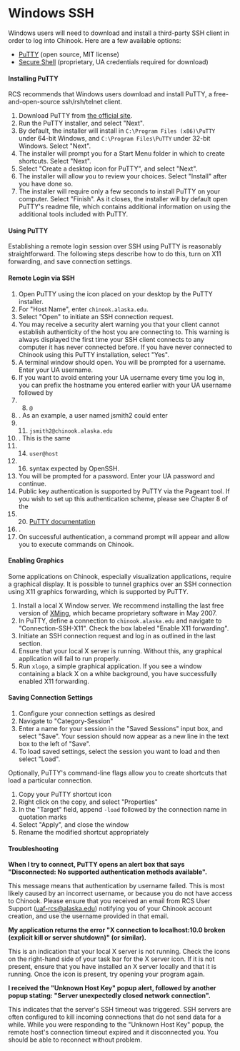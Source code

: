 # Windows SSH

Windows users will need to download and install a third-party SSH client in order to log into Chinook. Here are a few available options:

* [PuTTY](http://www.chiark.greenend.org.uk/~sgtatham/putty/) \(open source, MIT license\)
* [Secure Shell](https://alaska.edu/oit/software/authenticate/files/windows-applications/secure-shell/) \(proprietary, UA credentials required for download\)

#### Installing PuTTY <a id="installing-putty"></a>

RCS recommends that Windows users download and install PuTTY, a free-and-open-source ssh/rsh/telnet client.

1. Download PuTTY from [the official site](http://www.chiark.greenend.org.uk/~sgtatham/putty/latest.html).
2. Run the PuTTY installer, and select "Next".
3. By default, the installer will install in `C:\Program Files (x86)\PuTTY` under 64-bit Windows, and `C:\Program Files\PuTTY` under 32-bit Windows. Select "Next".
4. The installer will prompt you for a Start Menu folder in which to create shortcuts. Select "Next".
5. Select "Create a desktop icon for PuTTY", and select "Next".
6. The installer will allow you to review your choices. Select "Install" after you have done so.
7. The installer will require only a few seconds to install PuTTY on your computer. Select "Finish". As it closes, the installer will by default open PuTTY's readme file, which contains additional information on using the additional tools included with PuTTY.

#### Using PuTTY <a id="using-putty"></a>

Establishing a remote login session over SSH using PuTTY is reasonably straightforward. The following steps describe how to do this, turn on X11 forwarding, and save connection settings.

#### Remote Login via SSH <a id="remote-login-via-ssh"></a>

1. Open PuTTY using the icon placed on your desktop by the PuTTY installer.
2. For "Host Name", enter `chinook.alaska.edu`.
3. Select "Open" to initiate an SSH connection request.
4. You may receive a security alert warning you that your client cannot establish authenticity of the host you are connecting to. This warning is always displayed the first time your SSH client connects to any computer it has never connected before. If you have never connected to Chinook using this PuTTY installation, select "Yes".
5. A terminal window should open. You will be prompted for a username. Enter your UA username.
6. If you want to avoid entering your UA username every time you log in, you can prefix the hostname you entered earlier with your UA username followed by
7. 8. `@`
9. . As an example, a user named jsmith2 could enter
10. 11. `jsmith2@chinook.alaska.edu`
12. . This is the same
13. 14. `user@host`
15. 16. syntax expected by OpenSSH.
17. You will be prompted for a password. Enter your UA password and continue.
18. Public key authentication is supported by PuTTY via the Pageant tool. If you wish to set up this authentication scheme, please see Chapter 8 of the
19. 20. [PuTTY documentation](https://the.earth.li/~sgtatham/putty/latest/htmldoc/)
21. .
22. On successful authentication, a command prompt will appear and allow you to execute commands on Chinook.

#### Enabling Graphics <a id="enabling-graphics"></a>

Some applications on Chinook, especially visualization applications, require a graphical display. It is possible to tunnel graphics over an SSH connection using X11 graphics forwarding, which is supported by PuTTY.

1. Install a local X Window server. We recommend installing the last free version of [XMing](https://sourceforge.net/projects/xming/files/Xming/6.9.0.31/), which became proprietary software in May 2007.
2. In PuTTY, define a connection to `chinook.alaska.edu` and navigate to "Connection-SSH-X11". Check the box labeled "Enable X11 forwarding".
3. Initiate an SSH connection request and log in as outlined in the last section.
4. Ensure that your local X server is running. Without this, any graphical application will fail to run properly.
5. Run `xlogo`, a simple graphical application. If you see a window containing a black X on a white background, you have successfully enabled X11 forwarding.

#### Saving Connection Settings <a id="saving-connection-settings"></a>

1. Configure your connection settings as desired
2. Navigate to "Category-Session"
3. Enter a name for your session in the "Saved Sessions" input box, and select "Save". Your session should now appear as a new line in the text box to the left of "Save".
4. To load saved settings, select the session you want to load and then select "Load".

Optionally, PuTTY's command-line flags allow you to create shortcuts that load a particular connection.

1. Copy your PuTTY shortcut icon
2. Right click on the copy, and select "Properties"
3. In the "Target" field, append `-load` followed by the connection name in quotation marks
4. Select "Apply", and close the window
5. Rename the modified shortcut appropriately

#### Troubleshooting <a id="putty-troubleshooting"></a>

**When I try to connect, PuTTY opens an alert box that says "Disconnected: No supported authentication methods available".**

This message means that authentication by username failed. This is most likely caused by an incorrect username, or because you do not have access to Chinook. Please ensure that you received an email from RCS User Support \([uaf-rcs@alaska.edu](mailto:uaf-rcs@alaska.edu)\) notifying you of your Chinook account creation, and use the username provided in that email.

**My application returns the error "X connection to localhost:10.0 broken \(explicit kill or server shutdown\)" \(or similar\).**

This is an indication that your local X server is not running. Check the icons on the right-hand side of your task bar for the X server icon. If it is not present, ensure that you have installed an X server locally and that it is running. Once the icon is present, try opening your program again.

**I received the "Unknown Host Key" popup alert, followed by another popup stating: "Server unexpectedly closed network connection".**

This indicates that the server's SSH timeout was triggered. SSH servers are often configured to kill incoming connections that do not send data for a while. While you were responding to the "Unknown Host Key" popup, the remote host's connection timeout expired and it disconnected you. You should be able to reconnect without problem.  
  


